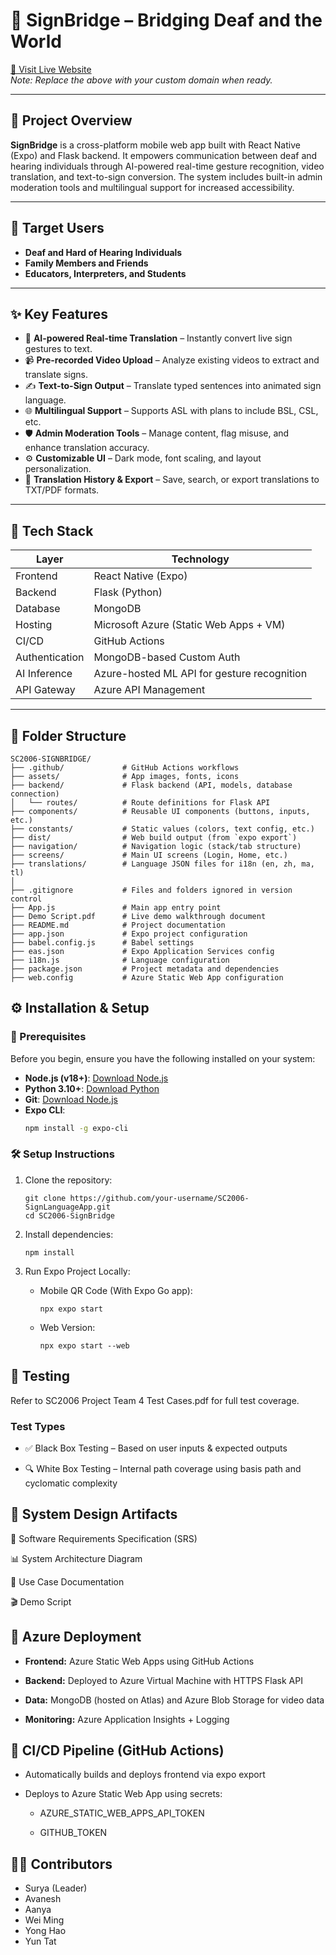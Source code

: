# 📱 SignBridge – Bridging Deaf and the World

[🔗 Visit Live Website](https://nice-sand-0630da700.6.azurestaticapps.net/)  
*Note: Replace the above with your custom domain when ready.*

---

## 📌 Project Overview

**SignBridge** is a cross-platform mobile web app built with React Native (Expo) and Flask backend. It empowers communication between deaf and hearing individuals through AI-powered real-time gesture recognition, video translation, and text-to-sign conversion. The system includes built-in admin moderation tools and multilingual support for increased accessibility.

---

## 👥 Target Users

- **Deaf and Hard of Hearing Individuals**
- **Family Members and Friends**
- **Educators, Interpreters, and Students**

---

## ✨ Key Features

- 🧠 **AI-powered Real-time Translation** – Instantly convert live sign gestures to text.
- 📹 **Pre-recorded Video Upload** – Analyze existing videos to extract and translate signs.
- ✍️ **Text-to-Sign Output** – Translate typed sentences into animated sign language.
- 🌐 **Multilingual Support** – Supports ASL with plans to include BSL, CSL, etc.
- 🛡️ **Admin Moderation Tools** – Manage content, flag misuse, and enhance translation accuracy.
- ⚙️ **Customizable UI** – Dark mode, font scaling, and layout personalization.
- 📁 **Translation History & Export** – Save, search, or export translations to TXT/PDF formats.

---

## 🧱 Tech Stack

| Layer             | Technology                                      |
|-------------------|-------------------------------------------------|
| Frontend          | React Native (Expo)                             |
| Backend           | Flask (Python)                                  |
| Database          | MongoDB                                         |
| Hosting           | Microsoft Azure (Static Web Apps + VM)          |
| CI/CD             | GitHub Actions                                  |
| Authentication    | MongoDB-based Custom Auth                       |
| AI Inference      | Azure-hosted ML API for gesture recognition     |
| API Gateway       | Azure API Management                            |

---

## 📂 Folder Structure

```
SC2006-SIGNBRIDGE/
├── .github/             # GitHub Actions workflows
├── assets/              # App images, fonts, icons
├── backend/             # Flask backend (API, models, database connection)
│   └── routes/          # Route definitions for Flask API
├── components/          # Reusable UI components (buttons, inputs, etc.)
├── constants/           # Static values (colors, text config, etc.)
├── dist/                # Web build output (from `expo export`)
├── navigation/          # Navigation logic (stack/tab structure)
├── screens/             # Main UI screens (Login, Home, etc.)
├── translations/        # Language JSON files for i18n (en, zh, ma, tl)
│
├── .gitignore           # Files and folders ignored in version control
├── App.js               # Main app entry point
├── Demo Script.pdf      # Live demo walkthrough document
├── README.md            # Project documentation
├── app.json             # Expo project configuration
├── babel.config.js      # Babel settings
├── eas.json             # Expo Application Services config
├── i18n.js              # Language configuration
├── package.json         # Project metadata and dependencies
├── web.config           # Azure Static Web App configuration
```
## ⚙️ Installation & Setup

### 🔧 Prerequisites

Before you begin, ensure you have the following installed on your system:

- **Node.js (v18+)**: [Download Node.js](https://nodejs.org/)
- **Python 3.10+**: [Download Python](https://www.python.org/)
- **Git**: [Download Node.js](https://git-scm.com/)
- **Expo CLI**:
  ```bash
  npm install -g expo-cli
  ```

### 🛠 Setup Instructions
1. Clone the repository:
    ```
    git clone https://github.com/your-username/SC2006-SignLanguageApp.git
    cd SC2006-SignBridge
    ```
2. Install dependencies:
    ```
    npm install
    ```
3. Run Expo Project Locally:

    - Mobile QR Code (With Expo Go app):
        ```
        npx expo start
        ```
    - Web Version:
        ```
        npx expo start --web
        ```

## 🧪 Testing
Refer to SC2006 Project Team 4 Test Cases.pdf for full test coverage.

### Test Types
- ✅ Black Box Testing – Based on user inputs & expected outputs

- 🔍 White Box Testing – Internal path coverage using basis path and cyclomatic complexity

## 🧠 System Design Artifacts
🧾 Software Requirements Specification (SRS)

📊 System Architecture Diagram

📝 Use Case Documentation

🎬 Demo Script

## 🚀 Azure Deployment
- **Frontend:** Azure Static Web Apps using GitHub Actions

- **Backend:** Deployed to Azure Virtual Machine with HTTPS Flask API

- **Data:** MongoDB (hosted on Atlas) and Azure Blob Storage for video data

- **Monitoring:** Azure Application Insights + Logging

## 🔄 CI/CD Pipeline (GitHub Actions)
- Automatically builds and deploys frontend via expo export

- Deploys to Azure Static Web App using secrets:

    - AZURE_STATIC_WEB_APPS_API_TOKEN

    - GITHUB_TOKEN

## 👨‍💻 Contributors
- Surya (Leader)
- Avanesh
- Aanya
- Wei Ming
- Yong Hao
- Yun Tat
